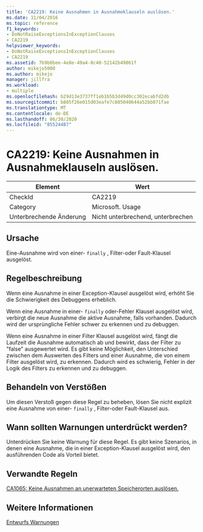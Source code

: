 ```yaml
---
title: 'CA2219: Keine Ausnahmen in Ausnahmeklauseln auslösen.'
ms.date: 11/04/2016
ms.topic: reference
f1_keywords:
- DoNotRaiseExceptionsInExceptionClauses
- CA2219
helpviewer_keywords:
- DoNotRaiseExceptionsInExceptionClauses
- CA2219
ms.assetid: 7b9b0bee-4e8e-49a4-8c40-52142b49061f
author: mikejo5000
ms.author: mikejo
manager: jillfra
ms.workload:
- multiple
ms.openlocfilehash: b29d13e3737ff1eb1b5b3d49d0cc302ecabfd2db
ms.sourcegitcommit: b885f26e015d03eafe7c885040644a52bb071fae
ms.translationtype: MT
ms.contentlocale: de-DE
ms.lasthandoff: 06/30/2020
ms.locfileid: "85524487"
---
```

# <a name="ca2219-do-not-raise-exceptions-in-exception-clauses"></a>CA2219: Keine Ausnahmen in Ausnahmeklauseln auslösen.

|Element|Wert|
|-|-|
|CheckId|CA2219|
|Category|Microsoft. Usage|
|Unterbrechende Änderung|Nicht unterbrechend, unterbrechen|

## <a name="cause"></a>Ursache
Eine-Ausnahme wird von einer- `finally` , Filter-oder Fault-Klausel ausgelöst.

## <a name="rule-description"></a>Regelbeschreibung
Wenn eine Ausnahme in einer Exception-Klausel ausgelöst wird, erhöht Sie die Schwierigkeit des Debuggens erheblich.

Wenn eine Ausnahme in einer- `finally` oder-Fehler Klausel ausgelöst wird, verbirgt die neue Ausnahme die aktive Ausnahme, falls vorhanden. Dadurch wird der ursprüngliche Fehler schwer zu erkennen und zu debuggen.

Wenn eine Ausnahme in einer Filter Klausel ausgelöst wird, fängt die Laufzeit die Ausnahme automatisch ab und bewirkt, dass der Filter zu "false" ausgewertet wird. Es gibt keine Möglichkeit, den Unterschied zwischen dem Auswerten des Filters und einer Ausnahme, die von einem Filter ausgelöst wird, zu erkennen. Dadurch wird es schwierig, Fehler in der Logik des Filters zu erkennen und zu debuggen.

## <a name="how-to-fix-violations"></a>Behandeln von Verstößen
Um diesen Verstoß gegen diese Regel zu beheben, lösen Sie nicht explizit eine Ausnahme von einer- `finally` , Filter-oder Fault-Klausel aus.

## <a name="when-to-suppress-warnings"></a>Wann sollten Warnungen unterdrückt werden?
Unterdrücken Sie keine Warnung für diese Regel. Es gibt keine Szenarios, in denen eine Ausnahme, die in einer Exception-Klausel ausgelöst wird, den ausführenden Code als Vorteil bietet.

## <a name="related-rules"></a>Verwandte Regeln
[CA1065: Keine Ausnahmen an unerwarteten Speicherorten auslösen.](../code-quality/ca1065.md)

## <a name="see-also"></a>Weitere Informationen
[Entwurfs Warnungen](../code-quality/design-warnings.md)

